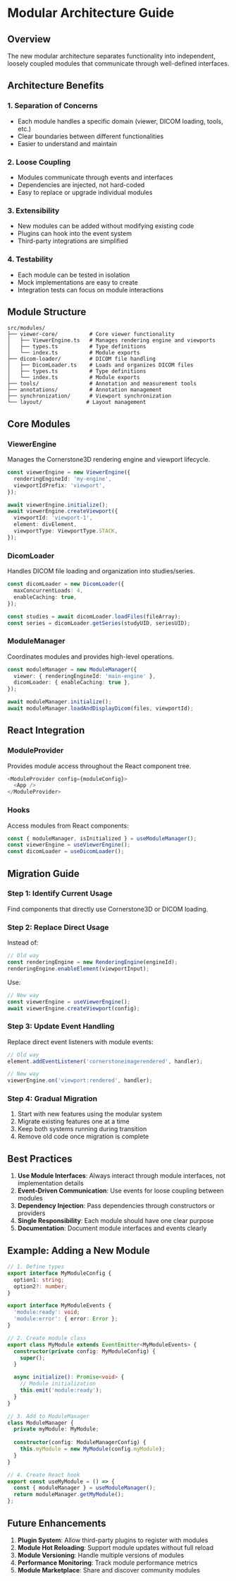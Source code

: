 # Modular Architecture Guide

## Overview

The new modular architecture separates functionality into independent, loosely coupled modules that communicate through well-defined interfaces.

## Architecture Benefits

### 1. **Separation of Concerns**
- Each module handles a specific domain (viewer, DICOM loading, tools, etc.)
- Clear boundaries between different functionalities
- Easier to understand and maintain

### 2. **Loose Coupling**
- Modules communicate through events and interfaces
- Dependencies are injected, not hard-coded
- Easy to replace or upgrade individual modules

### 3. **Extensibility**
- New modules can be added without modifying existing code
- Plugins can hook into the event system
- Third-party integrations are simplified

### 4. **Testability**
- Each module can be tested in isolation
- Mock implementations are easy to create
- Integration tests can focus on module interactions

## Module Structure

```
src/modules/
├── viewer-core/          # Core viewer functionality
│   ├── ViewerEngine.ts   # Manages rendering engine and viewports
│   ├── types.ts          # Type definitions
│   └── index.ts          # Module exports
├── dicom-loader/         # DICOM file handling
│   ├── DicomLoader.ts    # Loads and organizes DICOM files
│   ├── types.ts          # Type definitions
│   └── index.ts          # Module exports
├── tools/                # Annotation and measurement tools
├── annotations/          # Annotation management
├── synchronization/      # Viewport synchronization
└── layout/              # Layout management
```

## Core Modules

### ViewerEngine
Manages the Cornerstone3D rendering engine and viewport lifecycle.

```typescript
const viewerEngine = new ViewerEngine({
  renderingEngineId: 'my-engine',
  viewportIdPrefix: 'viewport',
});

await viewerEngine.initialize();
await viewerEngine.createViewport({
  viewportId: 'viewport-1',
  element: divElement,
  viewportType: ViewportType.STACK,
});
```

### DicomLoader
Handles DICOM file loading and organization into studies/series.

```typescript
const dicomLoader = new DicomLoader({
  maxConcurrentLoads: 4,
  enableCaching: true,
});

const studies = await dicomLoader.loadFiles(fileArray);
const series = dicomLoader.getSeries(studyUID, seriesUID);
```

### ModuleManager
Coordinates modules and provides high-level operations.

```typescript
const moduleManager = new ModuleManager({
  viewer: { renderingEngineId: 'main-engine' },
  dicomLoader: { enableCaching: true },
});

await moduleManager.initialize();
await moduleManager.loadAndDisplayDicom(files, viewportId);
```

## React Integration

### ModuleProvider
Provides module access throughout the React component tree.

```typescript
<ModuleProvider config={moduleConfig}>
  <App />
</ModuleProvider>
```

### Hooks
Access modules from React components:

```typescript
const { moduleManager, isInitialized } = useModuleManager();
const viewerEngine = useViewerEngine();
const dicomLoader = useDicomLoader();
```

## Migration Guide

### Step 1: Identify Current Usage
Find components that directly use Cornerstone3D or DICOM loading.

### Step 2: Replace Direct Usage
Instead of:
```typescript
// Old way
const renderingEngine = new RenderingEngine(engineId);
renderingEngine.enableElement(viewportInput);
```

Use:
```typescript
// New way
const viewerEngine = useViewerEngine();
await viewerEngine.createViewport(config);
```

### Step 3: Update Event Handling
Replace direct event listeners with module events:

```typescript
// Old way
element.addEventListener('cornerstoneimagerendered', handler);

// New way
viewerEngine.on('viewport:rendered', handler);
```

### Step 4: Gradual Migration
1. Start with new features using the modular system
2. Migrate existing features one at a time
3. Keep both systems running during transition
4. Remove old code once migration is complete

## Best Practices

1. **Use Module Interfaces**: Always interact through module interfaces, not implementation details
2. **Event-Driven Communication**: Use events for loose coupling between modules
3. **Dependency Injection**: Pass dependencies through constructors or providers
4. **Single Responsibility**: Each module should have one clear purpose
5. **Documentation**: Document module interfaces and events clearly

## Example: Adding a New Module

```typescript
// 1. Define types
export interface MyModuleConfig {
  option1: string;
  option2?: number;
}

export interface MyModuleEvents {
  'module:ready': void;
  'module:error': { error: Error };
}

// 2. Create module class
export class MyModule extends EventEmitter<MyModuleEvents> {
  constructor(private config: MyModuleConfig) {
    super();
  }

  async initialize(): Promise<void> {
    // Module initialization
    this.emit('module:ready');
  }
}

// 3. Add to ModuleManager
class ModuleManager {
  private myModule: MyModule;
  
  constructor(config: ModuleManagerConfig) {
    this.myModule = new MyModule(config.myModule);
  }
}

// 4. Create React hook
export const useMyModule = () => {
  const { moduleManager } = useModuleManager();
  return moduleManager.getMyModule();
};
```

## Future Enhancements

1. **Plugin System**: Allow third-party plugins to register with modules
2. **Module Hot Reloading**: Support module updates without full reload
3. **Module Versioning**: Handle multiple versions of modules
4. **Performance Monitoring**: Track module performance metrics
5. **Module Marketplace**: Share and discover community modules